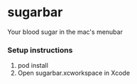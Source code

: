 # sugarbar
Your blood sugar in the mac's menubar

### Setup instructions
1. pod install
2. Open sugarbar.xcworkspace in Xcode
